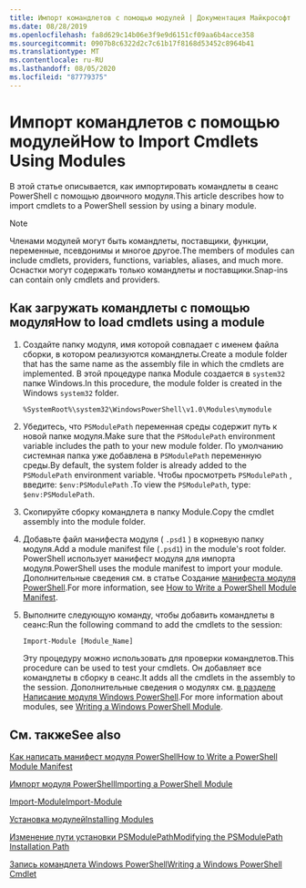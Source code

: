 ```yaml
---
title: Импорт командлетов с помощью модулей | Документация Майкрософт
ms.date: 08/28/2019
ms.openlocfilehash: fa8d629c14b06e3f9e9d6151cf09aa6b4acce358
ms.sourcegitcommit: 0907b8c6322d2c7c61b17f8168d53452c8964b41
ms.translationtype: MT
ms.contentlocale: ru-RU
ms.lasthandoff: 08/05/2020
ms.locfileid: "87779375"
---
```

# <a name="how-to-import-cmdlets-using-modules"></a><span data-ttu-id="43637-102">Импорт командлетов с помощью модулей</span><span class="sxs-lookup"><span data-stu-id="43637-102">How to Import Cmdlets Using Modules</span></span>

<span data-ttu-id="43637-103">В этой статье описывается, как импортировать командлеты в сеанс PowerShell с помощью двоичного модуля.</span><span class="sxs-lookup"><span data-stu-id="43637-103">This article describes how to import cmdlets to a PowerShell session by using a binary module.</span></span>

> [!NOTE]
> <span data-ttu-id="43637-104">Членами модулей могут быть командлеты, поставщики, функции, переменные, псевдонимы и многое другое.</span><span class="sxs-lookup"><span data-stu-id="43637-104">The members of modules can include cmdlets, providers, functions, variables, aliases, and much more.</span></span> <span data-ttu-id="43637-105">Оснастки могут содержать только командлеты и поставщики.</span><span class="sxs-lookup"><span data-stu-id="43637-105">Snap-ins can contain only cmdlets and providers.</span></span>

## <a name="how-to-load-cmdlets-using-a-module"></a><span data-ttu-id="43637-106">Как загружать командлеты с помощью модуля</span><span class="sxs-lookup"><span data-stu-id="43637-106">How to load cmdlets using a module</span></span>

1. <span data-ttu-id="43637-107">Создайте папку модуля, имя которой совпадает с именем файла сборки, в котором реализуются командлеты.</span><span class="sxs-lookup"><span data-stu-id="43637-107">Create a module folder that has the same name as the assembly file in which the cmdlets are implemented.</span></span> <span data-ttu-id="43637-108">В этой процедуре папка Module создается в `system32` папке Windows.</span><span class="sxs-lookup"><span data-stu-id="43637-108">In this procedure, the module folder is created in the Windows `system32` folder.</span></span>

   `%SystemRoot%\system32\WindowsPowerShell\v1.0\Modules\mymodule`

1. <span data-ttu-id="43637-109">Убедитесь, что `PSModulePath` переменная среды содержит путь к новой папке модуля.</span><span class="sxs-lookup"><span data-stu-id="43637-109">Make sure that the `PSModulePath` environment variable includes the path to your new module folder.</span></span> <span data-ttu-id="43637-110">По умолчанию системная папка уже добавлена в `PSModulePath` переменную среды.</span><span class="sxs-lookup"><span data-stu-id="43637-110">By default, the system folder is already added to the `PSModulePath` environment variable.</span></span> <span data-ttu-id="43637-111">Чтобы просмотреть `PSModulePath` , введите: `$env:PSModulePath` .</span><span class="sxs-lookup"><span data-stu-id="43637-111">To view the `PSModulePath`, type: `$env:PSModulePath`.</span></span>

1. <span data-ttu-id="43637-112">Скопируйте сборку командлета в папку Module.</span><span class="sxs-lookup"><span data-stu-id="43637-112">Copy the cmdlet assembly into the module folder.</span></span>

1. <span data-ttu-id="43637-113">Добавьте файл манифеста модуля ( `.psd1` ) в корневую папку модуля.</span><span class="sxs-lookup"><span data-stu-id="43637-113">Add a module manifest file (`.psd1`) in the module's root folder.</span></span> <span data-ttu-id="43637-114">PowerShell использует манифест модуля для импорта модуля.</span><span class="sxs-lookup"><span data-stu-id="43637-114">PowerShell uses the module manifest to import your module.</span></span> <span data-ttu-id="43637-115">Дополнительные сведения см. в статье Создание [манифеста модуля PowerShell](../module/how-to-write-a-powershell-module-manifest.md).</span><span class="sxs-lookup"><span data-stu-id="43637-115">For more information, see [How to Write a PowerShell Module Manifest](../module/how-to-write-a-powershell-module-manifest.md).</span></span>

1. <span data-ttu-id="43637-116">Выполните следующую команду, чтобы добавить командлеты в сеанс:</span><span class="sxs-lookup"><span data-stu-id="43637-116">Run the following command to add the cmdlets to the session:</span></span>

   `Import-Module [Module_Name]`

   <span data-ttu-id="43637-117">Эту процедуру можно использовать для проверки командлетов.</span><span class="sxs-lookup"><span data-stu-id="43637-117">This procedure can be used to test your cmdlets.</span></span> <span data-ttu-id="43637-118">Он добавляет все командлеты в сборку в сеанс.</span><span class="sxs-lookup"><span data-stu-id="43637-118">It adds all the cmdlets in the assembly to the session.</span></span> <span data-ttu-id="43637-119">Дополнительные сведения о модулях см. [в разделе Написание модуля Windows PowerShell](../module/writing-a-windows-powershell-module.md).</span><span class="sxs-lookup"><span data-stu-id="43637-119">For more information about modules, see [Writing a Windows PowerShell Module](../module/writing-a-windows-powershell-module.md).</span></span>

## <a name="see-also"></a><span data-ttu-id="43637-120">См. также</span><span class="sxs-lookup"><span data-stu-id="43637-120">See also</span></span>

[<span data-ttu-id="43637-121">Как написать манифест модуля PowerShell</span><span class="sxs-lookup"><span data-stu-id="43637-121">How to Write a PowerShell Module Manifest</span></span>](../module/how-to-write-a-powershell-module-manifest.md)

[<span data-ttu-id="43637-122">Импорт модуля PowerShell</span><span class="sxs-lookup"><span data-stu-id="43637-122">Importing a PowerShell Module</span></span>](../module/importing-a-powershell-module.md)

[<span data-ttu-id="43637-123">Import-Module</span><span class="sxs-lookup"><span data-stu-id="43637-123">Import-Module</span></span>](/powershell/module/Microsoft.PowerShell.Core/Import-Module)

[<span data-ttu-id="43637-124">Установка модулей</span><span class="sxs-lookup"><span data-stu-id="43637-124">Installing Modules</span></span>](../module/installing-a-powershell-module.md)

[<span data-ttu-id="43637-125">Изменение пути установки PSModulePath</span><span class="sxs-lookup"><span data-stu-id="43637-125">Modifying the PSModulePath Installation Path</span></span>](../module/modifying-the-psmodulepath-installation-path.md)

[<span data-ttu-id="43637-126">Запись командлета Windows PowerShell</span><span class="sxs-lookup"><span data-stu-id="43637-126">Writing a Windows PowerShell Cmdlet</span></span>](../cmdlet/cmdlet-overview.md)
